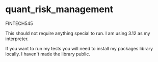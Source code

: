 # quant_risk_management
FINTECH545

This should not require anything special to run. I am using 3.12 as my interpreter.

If you want to run my tests you will need to install my packages library locally. I haven't made the library public.
